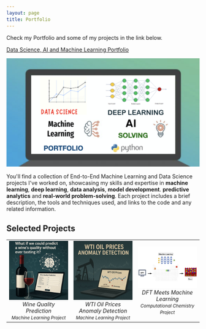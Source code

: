 ```yaml
---
layout: page
title: Portfolio
---
```


Check my Portfolio and some of my projects in the link below.

[Data Science, AI and Machine Learning Portfolio](https://github.com/DrAdrianDC/Portfolio-Machine_Learning)
  
<img src="images/portfolio.png" alt="Data Science, AI and Machine Learning Portfolio" style="width:600px;"/>


You'll find a collection of End-to-End Machine Learning and Data Science projects I've worked on, showcasing my skills and expertise in **machine learning**, **deep learning**, **data analysis**, **model development**. **predictive analytics** and **real-world problem-solving**. Each project includes a brief description, the tools and techniques used, and links to the code and any related information.



## Selected Projects

<table align="center">
<tr>
<td align="center" width="33%">
  <a href="https://github.com/DrAdrianDC/Portfolio-Machine_Learning/tree/main/Project-2-Wine-Quality-Prediction">
    <img src="images/wine-quality-ml.png" alt="Wine Quality Prediction" width="300"><br>
  </a>
  <em>Wine Quality Prediction<br>
  <small><i>Machine Learning</i> Project</small></em>
</td>
<td align="center" width="33%">
  <a href="https://github.com/DrAdrianDC/Portfolio-Machine_Learning/tree/main/Project-3-WTI%20Oil%20Prices%20Anomaly%20Detection">
    <img src="images/wti-anomaly-detection-ml.png" alt="WTI Oil Prices Anomaly Detection" width="300"><br>
  </a>
  <em>WTI Oil Prices Anomaly Detection<br>
  <small><i>Machine Learning</i> Project</small></em>
</td>
<td align="center" width="33%">
  <a href="https://github.com/DrAdrianDC/Portfolio-Machine_Learning/tree/main/Project-6-DFT%20Meets%20Machine%20Learning">
    <img src="images/dft-ml.png" alt="DFT Meets Machine Learning" width="300"><br>
  </a>
  <em>DFT Meets Machine Learning<br>
  <small><i>Computational Chemistry</i> Project</small></em>
</td>
</tr>
</table>
